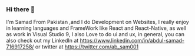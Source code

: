### Hi there 👋

I'm Samad From Pakistan ,and I do Development on Websites, I really enjoy in learning languages and FrameWork like React and React-Native, as well as work in Visual Studio 9, I also Love to do ui and ux, in general, you can also check out my LinkedIn at https://www.linkedin.com/in/abdul-samad-716917258/ or twitter at https://twitter.com/ab_sam001
